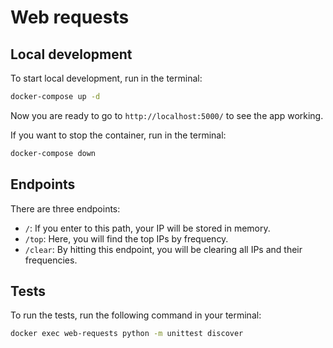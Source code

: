 # Web requests

## Local development

To start local development, run in the terminal:

```bash
docker-compose up -d
```

Now you are ready to go to `http://localhost:5000/` to see the app working.

If you want to stop the container, run in the terminal:

```bash
docker-compose down
```

## Endpoints

There are three endpoints:

- `/`: If you enter to this path, your IP will be stored in memory.
- `/top`: Here, you will find the top IPs by frequency.
- `/clear`: By hitting this endpoint, you will be clearing all IPs and their frequencies.

## Tests

To run the tests, run the following command in your terminal:

```bash
docker exec web-requests python -m unittest discover
```
